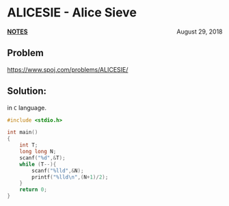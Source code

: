 # ALICESIE - Alice Sieve

<p style="text-align:left;"><a href="../../../notes.html"><b>NOTES</b></a> <span style="float:right;">         August 29, 2018 </span></p>

## Problem

<a href="https://www.spoj.com/problems/ALICESIE/" target="_blank">https://www.spoj.com/problems/ALICESIE/</a>

## Solution:

in `C` language.

```c
#include <stdio.h>

int main()
{
    int T;
    long long N;
    scanf("%d",&T);
    while (T--){
        scanf("%lld",&N);
        printf("%lld\n",(N+1)/2);
    }
    return 0;
}
```
